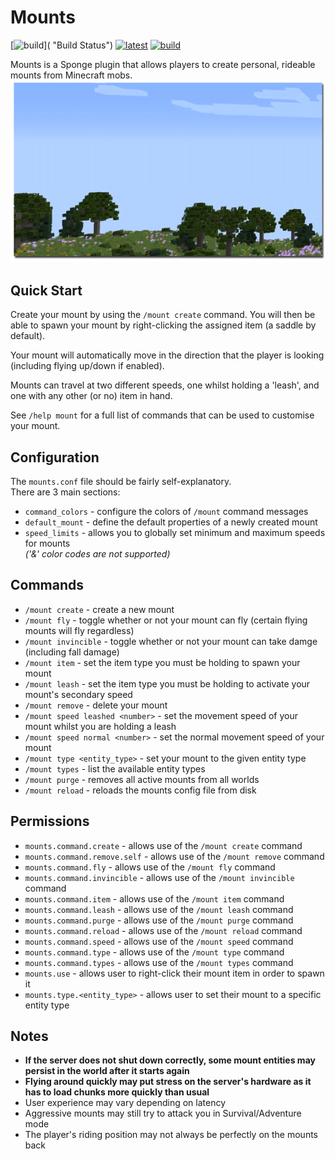 # Mounts
[![build](https://img.shields.io/travis/dags-/Mounts.svg)]( "Build Status") 
[![latest](https://img.shields.io/badge/releases-latest-blue.svg)](https://github.com/dags-/Mounts/releases/latest "Grab the Latest Build") 
[![build](https://img.shields.io/badge/issues-track-orange.svg)](https://github.com/dags-/Mounts/issues "View/Create Issues") 

Mounts is a Sponge plugin that allows players to create personal, rideable mounts from Minecraft mobs.
[![squid](https://raw.githubusercontent.com/dags-/Mounts/img/flyingsquid.gif)](https://youtu.be/DJ_yejdiH98 "Click for demo video!")

## Quick Start
Create your mount by using the `/mount create` command. You will then be able to spawn your mount by right-clicking the assigned item (a saddle by default).

Your mount will automatically move in the direction that the player is looking (including flying up/down if enabled).

Mounts can travel at two different speeds, one whilst holding a 'leash', and one with any other (or no) item in hand.

See `/help mount` for a full list of commands that can be used to customise your mount. 

## Configuration
The `mounts.conf` file should be fairly self-explanatory.  
There are 3 main sections:
- `command_colors` - configure the colors of `/mount` command messages
- `default_mount` - define the default properties of a newly created mount
- `speed_limits` - allows you to globally set minimum and maximum speeds for mounts  
_('&' color codes are not supported)_

## Commands
- `/mount create` - create a new mount
- `/mount fly` - toggle whether or not your mount can fly (certain flying mounts will fly regardless)
- `/mount invincible` - toggle whether or not your mount can take damge (including fall damage)
- `/mount item` - set the item type you must be holding to spawn your mount
- `/mount leash` - set the item type you must be holding to activate your mount's secondary speed
- `/mount remove` - delete your mount
- `/mount speed leashed <number>` - set the movement speed of your mount whilst you are holding a leash
- `/mount speed normal <number>` - set the normal movement speed of your mount
- `/mount type <entity_type>` - set your mount to the given entity type
- `/mount types` - list the available entity types
- `/mount purge` - removes all active mounts from all worlds
- `/mount reload` - reloads the mounts config file from disk

## Permissions
- `mounts.command.create` - allows use of the `/mount create` command
- `mounts.command.remove.self` - allows use of the `/mount remove` command
- `mounts.command.fly` - allows use of the `/mount fly` command
- `mounts.command.invincible` - allows use of the `/mount invincible` command
- `mounts.command.item` - allows use of the `/mount item` command
- `mounts.command.leash` - allows use of the `/mount leash` command
- `mounts.command.purge` - allows use of the `/mount purge` command
- `mounts.command.reload` - allows use of the `/mount reload` command
- `mounts.command.speed` - allows use of the `/mount speed` command
- `mounts.command.type` - allows use of the `/mount type` command
- `mounts.command.types` - allows use of the `/mount types` command
- `mounts.use` - allows user to right-click their mount item in order to spawn it
- `mounts.type.<entity_type>` - allows user to set their mount to a specific entity type

## Notes
- **If the server does not shut down correctly, some mount entities may persist in the world after it starts again**
- **Flying around quickly may put stress on the server's hardware as it has to load chunks more quickly than usual**
- User experience may vary depending on latency
- Aggressive mounts may still try to attack you in Survival/Adventure mode
- The player's riding position may not always be perfectly on the mounts back
